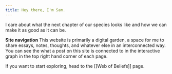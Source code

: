 ```yaml
---
title: Hey there, I'm Sam.
---
```


I care about what the next chapter of our species looks like and how we can make it as good as it can be. 

**Site navigation**
This website is primarily a digital garden, a space for me to share essays, notes, thoughts, and whatever else in an interconnected way. You can see the what a post on this site is connected to in the interactive graph in the top right hand corner of each page. 

If you want to start exploring, head to the [[Web of Beliefs]] page.